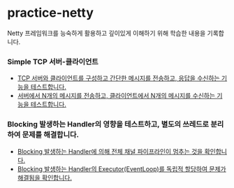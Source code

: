 # practice-netty
Netty 프레임워크를 능숙하게 활용하고 깊이있게 이해하기 위해 학습한 내용을 기록합니다.

### Simple TCP 서버-클라이언트
- [TCP 서버와 클라이언트를 구성하고 간단한 메시지를 전송하고, 응답을 수신하는 기능을 테스트합니다.](https://github.com/Jsing/practice-netty/blob/edc7b364776d7f40b27de5cbd21fcdc3f014f156/src/test/java/practice/netty/tcp/SimpleTcpTest.java#L123)
- [서버에서 N개의 메시지를 전송하고, 클라이언트에서 N개의 메시지를 수신하는 기능을 테스트합니다.](https://github.com/Jsing/practice-netty/blob/edc7b364776d7f40b27de5cbd21fcdc3f014f156/src/test/java/practice/netty/tcp/SimpleTcpTest.java#L137)

### Blocking 발생하는 Handler의 영향을 테스트하고, 별도의 쓰레드로 분리하여 문제를 해결합니다.
- [Blocking 발생하는 Handler에 의해 전체 채널 파이프라인이 멈추는 것을 확인합니다.](https://github.com/Jsing/practice-netty/blob/edc7b364776d7f40b27de5cbd21fcdc3f014f156/src/test/java/practice/netty/tcp/BlockingHandlerTest.java#L122)
- [Blocking 발생하는 Handler의 Executor(EventLoop)를 독립적 할당하여 문제가 해결됨을 확인합니다.](https://github.com/Jsing/practice-netty/blob/edc7b364776d7f40b27de5cbd21fcdc3f014f156/src/test/java/practice/netty/tcp/BlockingHandlerTest.java#L144)
